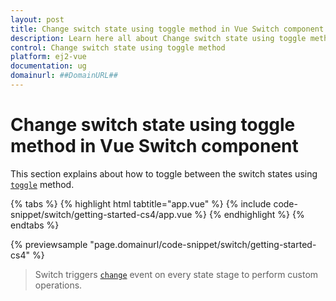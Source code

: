 ```yaml
---
layout: post
title: Change switch state using toggle method in Vue Switch component | Syncfusion
description: Learn here all about Change switch state using toggle method in Syncfusion Vue Switch component of Syncfusion Essential JS 2 and more.
control: Change switch state using toggle method 
platform: ej2-vue
documentation: ug
domainurl: ##DomainURL##
---
```


# Change switch state using toggle method in Vue Switch component

This section explains about how to toggle between the switch states using [`toggle`](https://ej2.syncfusion.com/vue/documentation/api/switch/#toggle) method.

{% tabs %}
{% highlight html tabtitle="app.vue" %}
{% include code-snippet/switch/getting-started-cs4/app.vue %}
{% endhighlight %}
{% endtabs %}
        
{% previewsample "page.domainurl/code-snippet/switch/getting-started-cs4" %}

> Switch triggers [`change`](https://ej2.syncfusion.com/vue/documentation/api/switch/#change) event on every state stage to perform custom operations.